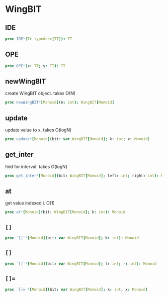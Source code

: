 # WingBIT

## IDE


```nim
proc IDE*(T: typedesc[TT]): TT
```
## OPE


```nim
proc OPE*(x: TT; y: TT): TT
```
## newWingBIT

create WingBIT object. takes O(N)
```nim
proc newWingBIT*[Monoid](n: int): WingBIT[Monoid]
```
## update

update value to x. takes O(logN)
```nim
proc update*[Monoid](bit: var WingBIT[Monoid]; k: int; x: Monoid)
```
## get_inter

fold for interval. takes O(logN)
```nim
proc get_inter*[Monoid](bit: WingBIT[Monoid]; left: int; right: int): Monoid
```
## at

get value indexed i. O(1)
```nim
proc at*[Monoid](bit: WingBIT[Monoid]; k: int): Monoid
```
## `[]`


```nim
proc `[]`*[Monoid](bit: var WingBIT[Monoid]; k: int): Monoid
```
## `[]`


```nim
proc `[]`*[Monoid](bit: var WingBIT[Monoid]; l: int; r: int): Monoid
```
## `[]=`


```nim
proc `[]=`*[Monoid](bit: var WingBIT[Monoid]; k: int; x: Monoid)
```
